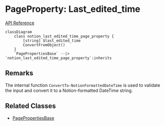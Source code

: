 # PageProperty: Last_edited_time

[API Reference](https://developers.notion.com/reference/page-property-values#last-edited-time)

```mermaid
classDiagram
    class notion_last_edited_time_page_property {
        [string] $last_edited_time
        ConvertFromObject()
    }
    `PagePropertiesBase` --|> `notion_last_edited_time_page_property`:inherits
```

## Remarks

The internal function `ConvertTo-NotionFormattedDateTime` is used to validate the input and convert it to a Notion-formatted DateTime string.

## Related Classes

- [PagePropertiesBase](./00_pp_base.md)
